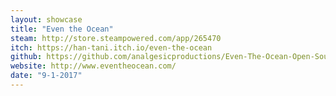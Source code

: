 ```yaml
---
layout: showcase
title: "Even the Ocean"
steam: http://store.steampowered.com/app/265470
itch: https://han-tani.itch.io/even-the-ocean
github: https://github.com/analgesicproductions/Even-The-Ocean-Open-Source
website: http://www.eventheocean.com/
date: "9-1-2017"
---
```

